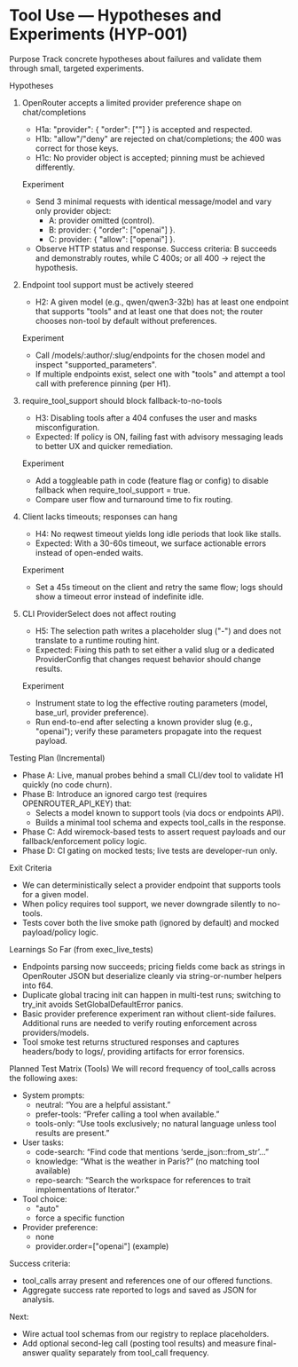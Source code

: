 # Tool Use — Hypotheses and Experiments (HYP-001)

Purpose
Track concrete hypotheses about failures and validate them through small, targeted experiments.

Hypotheses
1) OpenRouter accepts a limited provider preference shape on chat/completions
   - H1a: "provider": { "order": ["<slug>"] } is accepted and respected.
   - H1b: "allow"/"deny" are rejected on chat/completions; the 400 was correct for those keys.
   - H1c: No provider object is accepted; pinning must be achieved differently.

   Experiment
   - Send 3 minimal requests with identical message/model and vary only provider object:
     - A: provider omitted (control).
     - B: provider: { "order": ["openai"] }.
     - C: provider: { "allow": ["openai"] }.
   - Observe HTTP status and response. Success criteria: B succeeds and demonstrably routes, while C 400s; or all 400 → reject the hypothesis.

2) Endpoint tool support must be actively steered
   - H2: A given model (e.g., qwen/qwen3-32b) has at least one endpoint that supports "tools" and at least one that does not; the router chooses non-tool by default without preferences.

   Experiment
   - Call /models/:author/:slug/endpoints for the chosen model and inspect "supported_parameters".
   - If multiple endpoints exist, select one with "tools" and attempt a tool call with preference pinning (per H1).

3) require_tool_support should block fallback-to-no-tools
   - H3: Disabling tools after a 404 confuses the user and masks misconfiguration.
   - Expected: If policy is ON, failing fast with advisory messaging leads to better UX and quicker remediation.

   Experiment
   - Add a toggleable path in code (feature flag or config) to disable fallback when require_tool_support = true.
   - Compare user flow and turnaround time to fix routing.

4) Client lacks timeouts; responses can hang
   - H4: No reqwest timeout yields long idle periods that look like stalls.
   - Expected: With a 30-60s timeout, we surface actionable errors instead of open-ended waits.

   Experiment
   - Set a 45s timeout on the client and retry the same flow; logs should show a timeout error instead of indefinite idle.

5) CLI ProviderSelect does not affect routing
   - H5: The selection path writes a placeholder slug ("-") and does not translate to a runtime routing hint.
   - Expected: Fixing this path to set either a valid slug or a dedicated ProviderConfig that changes request behavior should change results.

   Experiment
   - Instrument state to log the effective routing parameters (model, base_url, provider preference).
   - Run end-to-end after selecting a known provider slug (e.g., "openai"); verify these parameters propagate into the request payload.

Testing Plan (Incremental)
- Phase A: Live, manual probes behind a small CLI/dev tool to validate H1 quickly (no code churn).
- Phase B: Introduce an ignored cargo test (requires OPENROUTER_API_KEY) that:
  - Selects a model known to support tools (via docs or endpoints API).
  - Builds a minimal tool schema and expects tool_calls in the response.
- Phase C: Add wiremock-based tests to assert request payloads and our fallback/enforcement policy logic.
- Phase D: CI gating on mocked tests; live tests are developer-run only.

Exit Criteria
- We can deterministically select a provider endpoint that supports tools for a given model.
- When policy requires tool support, we never downgrade silently to no-tools.
- Tests cover both the live smoke path (ignored by default) and mocked payload/policy logic.

Learnings So Far (from exec_live_tests)
- Endpoints parsing now succeeds; pricing fields come back as strings in OpenRouter JSON but deserialize cleanly via string-or-number helpers into f64.
- Duplicate global tracing init can happen in multi-test runs; switching to try_init avoids SetGlobalDefaultError panics.
- Basic provider preference experiment ran without client-side failures. Additional runs are needed to verify routing enforcement across providers/models.
- Tool smoke test returns structured responses and captures headers/body to logs/, providing artifacts for error forensics.

Planned Test Matrix (Tools)
We will record frequency of tool_calls across the following axes:
- System prompts:
  - neutral: “You are a helpful assistant.”
  - prefer-tools: “Prefer calling a tool when available.”
  - tools-only: “Use tools exclusively; no natural language unless tool results are present.”
- User tasks:
  - code-search: “Find code that mentions ‘serde_json::from_str’...”
  - knowledge: “What is the weather in Paris?” (no matching tool available)
  - repo-search: “Search the workspace for references to trait implementations of Iterator.”
- Tool choice:
  - "auto"
  - force a specific function
- Provider preference:
  - none
  - provider.order=["openai"] (example)

Success criteria:
- tool_calls array present and references one of our offered functions.
- Aggregate success rate reported to logs and saved as JSON for analysis.

Next:
- Wire actual tool schemas from our registry to replace placeholders.
- Add optional second-leg call (posting tool results) and measure final-answer quality separately from tool_call frequency.
